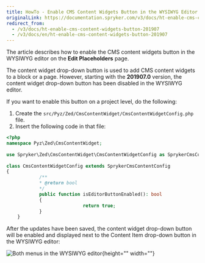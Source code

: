 ```yaml
---
title: HowTo - Enable CMS Content Widgets Button in the WYSIWYG Editor
originalLink: https://documentation.spryker.com/v3/docs/ht-enable-cms-content-widgets-button-201907
redirect_from:
  - /v3/docs/ht-enable-cms-content-widgets-button-201907
  - /v3/docs/en/ht-enable-cms-content-widgets-button-201907
---
```


The article describes how to enable the CMS content widgets button in the WYSIWYG editor on the **Edit Placeholders** page.

The content widget drop-down button is used to add CMS content widgets to a block or a page. However, starting with the **201907.0** version, the content widget drop-down button has been disabled in the WYSIWYG editor.

If you want to enable this button on a project level, do the following:

1. Create the `src/Pyz/Zed/CmsContentWidget/CmsContentWidgetConfig.php` file.
2. Insert the following code in that file:

```php
<?php
namespace Pyz\Zed\CmsContentWidget;
 
use Spryker\Zed\CmsContentWidget\CmsContentWidgetConfig as SprykerCmsContentConfig;
 
class CmsContentWidgetConfig extends SprykerCmsContentConfig
{
	        /**
	        * @return bool
	        */
	        public function isEditorButtonEnabled(): bool
	        {
		                    return true;
	        }
    }
```
After the updates have been saved, the content widget drop-down button will be enabled and displayed next to the Content Item drop-down button in the WYSIWYG editor:

![Both menus in the WYSIWYG editor](https://spryker.s3.eu-central-1.amazonaws.com/docs/Tutorials/HowTos/Feature+HowTos/HowTo+-+Enable+CMS+Content+Widgets+Button/both-widgets-menu.png){height="" width=""}

<!-- Last review date: Jul 22, 2019 by Yuliia Boiko-->
